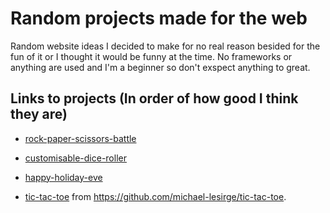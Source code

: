 # Random projects made for the web
Random website ideas I decided to make for no real reason besided for the fun of it or I thought it would be funny at the time. No frameworks or anything are used and I'm a beginner so don't exspect anything to great.

## Links to projects (In order of how good I think they are)
- [rock-paper-scissors-battle](https://raw.githack.com/michael-lesirge/random-simple-web-projects/main/rock-paper-scissors-battle/index.html)
- [customisable-dice-roller](https://raw.githack.com/michael-lesirge/random-simple-web-projects/main/customisable-dice-roller/index.html)
- [happy-holiday-eve](https://raw.githack.com/michael-lesirge/random-simple-frontend-projects/main/happy-holiday-eve/index.html)

- [tic-tac-toe](https://raw.githack.com/michael-lesirge/tic-tac-toe/main/HTML-CSS-JS/) from https://github.com/michael-lesirge/tic-tac-toe.
